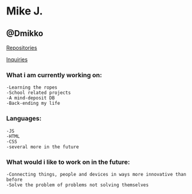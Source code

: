 # Mike J.
## @Dmikko

[Repositories](https://github.com/Dmikko)

[Inquiries](johanson.mrj@gmail.com) 

### What i am currently working on:
```
-Learning the ropes
-School related projects
-A mind-deposit DB
-Back-ending my life
```

### Languages:
```
-JS
-HTML
-CSS
-several more in the future
```

### What would i like to work on in the future:
```
-Connecting things, people and devices in ways more innovative than before
-Solve the problem of problems not solving themselves
```
